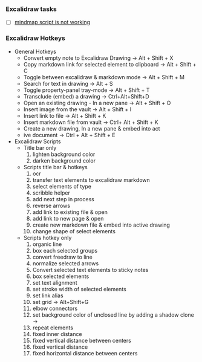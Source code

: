 ### Excalidraw tasks
- [ ] [mindmap script is not working](https://zsviczian.github.io/obsidian-excalidraw-plugin/Examples/templater_mindmap.html)


### Excalidraw Hotkeys
- General Hotkeys
	- Convert empty note to Excalidraw Drawing → Alt + Shift + X
	- Copy markdown link for selected element to clipboard → Alt + Shift + C 
	- Toggle between excalidraw & markdown mode → Alt + Shift + M 
	- Search for text in drawing → Alt + S 
	- Toggle property-panel tray-mode → Alt + Shift + T 
	- Transclude (embed) a drawing → Ctrl+Alt+Shift+D
	- Open an existing drawing - In a new pane → Alt + Shift + O 
	- Insert image from the vault → Alt + Shift + I 
	- Insert link to file → Alt + Shift + K 
	- Insert markdown file from vault → Ctrl+ Alt + Shift + K 
	- Create a new drawing, In a new pane & embed into act
	- ive document → Ctrl + Alt + Shift + E 
- Excalidraw Scripts
	- Title bar only
		1. lighten background color 
		2. darken background color 
	- Scripts title bar & hotkeys
		1. ocr 
		2. transfer text elements to excalidraw markdown
		3. select elements of type
		4. scribble helper
		4. add next step in process
		18. reverse arrows
		2. add link to existing file & open
		3. add link to new page & open
		7. create new markdown file & embed into active drawing
		9. change shape of select elements
	- Scripts hotkey only
		1. organic line
		5. box each selected groups
		6. convert freedraw to line
		8. normalize selected arrows
		10. Convert selected text elements to sticky notes
		11. box selected elements
		12. set text alignment
		13. set stroke width of selected elements
		14. set link alias
		15. set grid → Alt+Shift+G
		16. elbow connectors
		17. set background color of unclosed line by adding a shadow clone → 
		19. repeat elements
		20. fixed inner distance
		21. fixed vertical distance between centers
		22. fixed vertical distance
		23. fixed horizontal distance between centers


